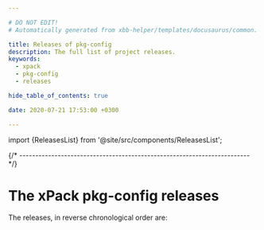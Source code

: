 ```yaml
---

# DO NOT EDIT!
# Automatically generated from xbb-helper/templates/docusaurus/common.

title: Releases of pkg-config
description: The full list of project releases.
keywords:
  - xpack
  - pkg-config
  - releases

hide_table_of_contents: true

date: 2020-07-21 17:53:00 +0300

---
```


import {ReleasesList} from '@site/src/components/ReleasesList';

{/* ------------------------------------------------------------------------ */}

# The xPack pkg-config releases

The releases, in reverse chronological order are:

<ReleasesList />
